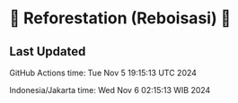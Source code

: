 
# 🌳 Reforestation (Reboisasi) 🌲

## Last Updated

GitHub Actions time: Tue Nov  5 19:15:13 UTC 2024

Indonesia/Jakarta time: Wed Nov  6 02:15:13 WIB 2024
